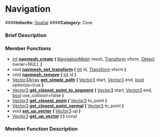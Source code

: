 #  Navigation  
####**Inherits:** [Spatial](class_spatial)
####**Category:** Core

###  Brief Description  


###  Member Functions 
  * [int](class_int)  **[navmesh&#95;create](#navmesh_create)**  **(** [NavigationMesh](class_navigationmesh) mesh, [Transform](class_transform) xform, [Object](class_object) owner=NULL  **)**
  * void  **[navmesh&#95;set&#95;transform](#navmesh_set_transform)**  **(** [int](class_int) id, [Transform](class_transform) xform  **)**
  * void  **[navmesh&#95;remove](#navmesh_remove)**  **(** [int](class_int) id  **)**
  * [Vector3Array](class_vector3array)  **[get&#95;simple&#95;path](#get_simple_path)**  **(** [Vector3](class_vector3) start, [Vector3](class_vector3) end, [bool](class_bool) optimize=true  **)**
  * [Vector3](class_vector3)  **[get&#95;closest&#95;point&#95;to&#95;segment](#get_closest_point_to_segment)**  **(** [Vector3](class_vector3) start, [Vector3](class_vector3) end, [bool](class_bool) use_collision=false  **)**
  * [Vector3](class_vector3)  **[get&#95;closest&#95;point](#get_closest_point)**  **(** [Vector3](class_vector3) to_point  **)**
  * [Vector3](class_vector3)  **[get&#95;closest&#95;point&#95;normal](#get_closest_point_normal)**  **(** [Vector3](class_vector3) to_point  **)**
  * void  **[set&#95;up&#95;vector](#set_up_vector)**  **(** [Vector3](class_vector3) up  **)**
  * [Vector3](class_vector3)  **[get&#95;up&#95;vector](#get_up_vector)**  **(** **)** const

###  Member Function Description  
